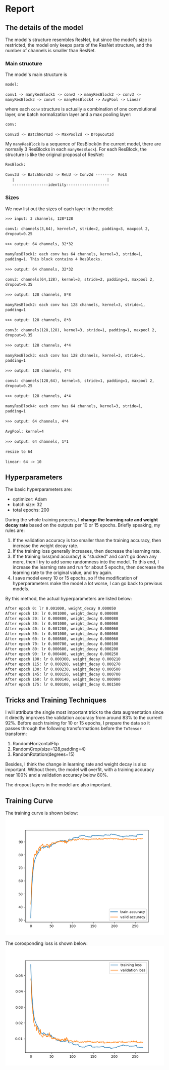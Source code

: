 # Report

## The details of the model
The model's structure resembles ResNet, but since the model's size is restricted, the model only keeps parts of the ResNet structure, and the number of channels is smaller than ResNet.

### Main structure
The model's main structure is 

```
model:

conv1 -> manyResBlock1 -> conv2 -> manyResBlock2 -> conv3 -> manyResBlock3 -> conv4 -> manyResBlock4 -> AvgPool -> Linear
```

where each `conv` structure is actually a combination of one convolutional layer, one batch normalization layer and a max pooling layer:
```
conv:

Conv2d -> BatchNorm2d -> MaxPool2d -> Dropuout2d
```

My `manyResBlock` is a sequence of ResBlock(in the current model, there are normally 3 ResBlocks in each `manyResBlock`). For each ResBlock, the structure is like the original proposal of ResNet:

```
ResBlock:

Conv2d -> BatchNorm2d -> ReLU -> Conv2d ------->  ReLU
   |                                         |
   ----------------identity-------------------
```

### Sizes
We now list out the sizes of each layer in the model:

```
>>> input: 3 channels, 128*128

conv1: channels(3,64), kernel=7, stride=2, padding=3, maxpool 2, dropout=0.25

>>> output: 64 channels, 32*32

manyResBlock1: each conv has 64 channels, kernel=3, stride=1, padding=1. This block contains 4 ResBlocks.

>>> output: 64 channels, 32*32

conv2: channels(64,128), kernel=3, stride=2, padding=1, maxpool 2, dropout=0.35

>>> output: 128 channels, 8*8

manyResBlock2: each conv has 128 channels, kernel=3, stride=1, padding=1

>>> output: 128 channels, 8*8

conv3: channels(128,128), kernel=3, stride=1, padding=1, maxpool 2, dropout=0.35

>>> output: 128 channels, 4*4

manyResBlock3: each conv has 128 channels, kernel=3, stride=1, padding=1

>>> output: 128 channels, 4*4

conv4: channels(128,64), kernel=5, stride=1, padding=1, maxpool 2, dropout=0.25

>>> output: 128 channels, 4*4

manyResBlock4: each conv has 64 channels, kernel=3, stride=1, padding=1

>>> output: 64 channels, 4*4

AvgPool: kernel=4

>>> output: 64 channels, 1*1

resize to 64

linear: 64 -> 10
```

## Hyperparameters
The basic hyperparameters are:
- optimizer: Adam
- batch size: 32
- total epochs: 200

During the whole training process, I **change the learning rate and weight decay rate** based on the outputs per 10 or 15 epochs. Briefly speaking, my rules are:
1. If the validation accuracy is too smaller than the training accuracy, then increase the weight decay rate. 
2. If the training loss generally increases, then decrease the learning rate.
3. If the training loss(and accuracy) is "stucked" and can't go down any more, then I try to add some randomness into the model. To this end, I increase the learning rate and run for about 5 epochs, then decrease the learning rate to the original value, and try again.
4. I save model every 10 or 15 epochs, so if the modification of hyperparameters make the model a lot worse, I can go back to previous models.

By this method, the actual hyperparameters are listed below:

```
After epoch 0: lr 0.001000, weight_decay 0.000050
After epoch 10: lr 0.001000, weight_decay 0.000080
After epoch 20: lr 0.000800, weight_decay 0.000080
After epoch 30: lr 0.001000, weight_decay 0.000060
After epoch 40: lr 0.001200, weight_decay 0.000060
After epoch 50: lr 0.001000, weight_decay 0.000060
After epoch 60: lr 0.000800, weight_decay 0.000060
After epoch 70: lr 0.000700, weight_decay 0.000100
After epoch 80: lr 0.000600, weight_decay 0.000200
After epoch 90: lr 0.000400, weight_decay 0.000250
After epoch 100: lr 0.000300, weight_decay 0.000210
After epoch 115: lr 0.000200, weight_decay 0.000270
After epoch 130: lr 0.000230, weight_decay 0.000500
After epoch 145: lr 0.000150, weight_decay 0.000700
After epoch 160: lr 0.000140, weight_decay 0.000900
After epoch 175: lr 0.000100, weight_decay 0.001500
```

## Tricks and Training Techniques
I will attribute the single most important trick to the data augmentation since it directly improves the validation accuracy from around 83% to the current 92%. Before each training for 10 or 15 epochs, I prepare the data so it passes through the following transformations before the `ToTensor` transform:

1. RandomHorizontalFlip
2. RandomCrop(size=128,padding=4)
3. RandomRotation(degrees=15)

Besides, I think the change in learning rate and weight decay is also important. Without them, the model will overfit, with a training accuracy near 100% and a validation accuracy below 80%.

The dropout layers in the model are also important. 

## Training Curve
The training curve is shown below:
![](./result_cifar10_4x_03190942_acc92.39.png)

The corosponding loss is shown below:
![](./result_cifar10_4x_03190942_acc92.39_loss.png)